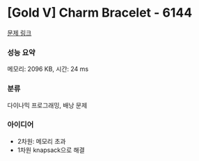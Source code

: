 # [Gold V] Charm Bracelet - 6144 

[문제 링크](https://www.acmicpc.net/problem/6144) 

### 성능 요약

메모리: 2096 KB, 시간: 24 ms

### 분류

다이나믹 프로그래밍, 배낭 문제

### 아이디어

- 2차원: 메모리 초과
- 1차원 knapsack으로 해결
